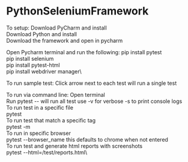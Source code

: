 # PythonSeleniumFramework
To setup:
  Download PyCharm and install\
  Download Python and install\
  Download the framework and open in pycharm
  
  Open Pycharm terminal and run the following:
    pip install pytest\
    pip install selenium\
    pip install pytest-html\
    pip install webdriver manager\
    
  To run sample test:
    Click arrow next to each test will run a single test
    
  To run via command line:
    Open terminal\
    Run pytest -- will run all test use -v for verbose -s to print console logs\
  To run test in a specific file \
    pytest <filename>\
  To run test that match a specific tag\
    pytest -m <tag>\
  To run in specific browser\
    pytest --browser_name <browser in all lowercase> this defaults to chrome when not entered\
  To run test and generate html reports with screenshots \
    pytest --html=<filepath to framework root>/test/reports.html\
  
